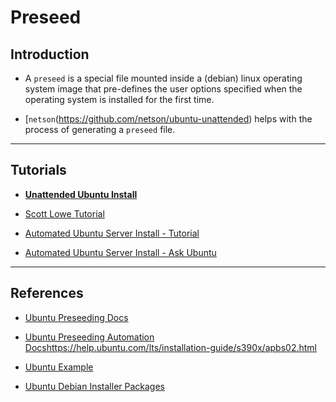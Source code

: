 # Preseed

## Introduction

* A `preseed` is a special file mounted inside a (debian) linux operating system image that pre-defines the user options specified when the operating system is installed for the first time.

* [`netson`(https://github.com/netson/ubuntu-unattended) helps with the process of generating a `preseed` file.

---

## Tutorials

* [__Unattended Ubuntu Install__](https://github.com/netson/ubuntu-unattended)

* [Scott Lowe Tutorial](https://blog.scottlowe.org/2015/05/20/fully-automated-ubuntu-install/)

* [Automated Ubuntu Server Install - Tutorial](https://blog.donaldtong.net/2017/06/automated-ubuntu-server-17-04-with-preseed-file/)

* [Automated Ubuntu Server Install - Ask Ubuntu](https://askubuntu.com/questions/806820/how-do-i-create-a-completely-unattended-install-of-ubuntu-desktop-16-04-1-lts)

---

## References

* [Ubuntu Preseeding Docs](https://help.ubuntu.com/lts/installation-guide/s390x/apb.html)

* [Ubuntu Preseeding Automation Docs]()https://help.ubuntu.com/lts/installation-guide/s390x/apbs02.html

* [Ubuntu Example](https://help.ubuntu.com/lts/installation-guide/example-preseed.txt)

* [Ubuntu Debian Installer Packages](https://packages.ubuntu.com/hu/disco/debian-installer/)